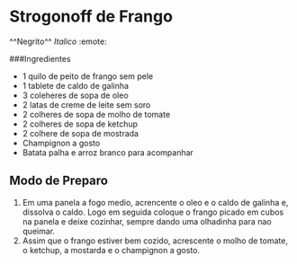 # Strogonoff de Frango
^^Negrito^^ _Italico_ :emote:

###Ingredientes

 - 1 quilo de peito de frango sem pele
 - 1 tablete de caldo de galinha
 - 3 coleheres de sopa de oleo
 - 2 latas de creme de leite sem soro
 - 2 colheres de sopa de molho de tomate
 - 2 colheres de sopa de ketchup
 - 2 colhere de sopa de mostrada
 - Champignon a gosto
 - Batata palha e arroz branco para acompanhar

 ## Modo de Preparo
  1. Em uma panela a fogo medio, acrencente o oleo e o caldo de galinha e, dissolva o caldo. Logo em seguida coloque o frango picado em cubos na panela e deixe cozinhar, sempre dando uma olhadinha para nao queimar.
  2. Assim que o frango estiver bem cozido, acrescente o molho de tomate, o ketchup, a mostarda e o champignon a gosto. 